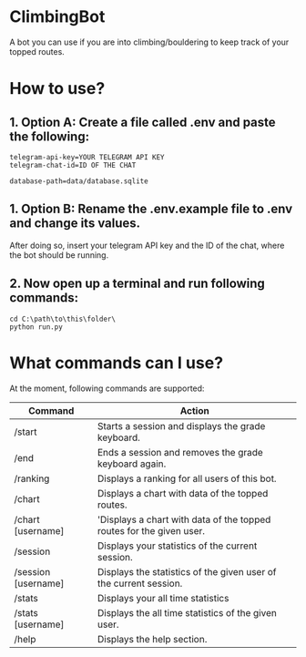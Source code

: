 # ClimbingBot
A bot you can use if you are into climbing/bouldering to keep track of your topped routes.

# How to use?

## 1. Option A: Create a file called .env and paste the following:

```
telegram-api-key=YOUR TELEGRAM API KEY
telegram-chat-id=ID OF THE CHAT

database-path=data/database.sqlite
```

## 1. Option B: Rename the .env.example file to .env and change its values.


After doing so, insert your telegram API key and the ID of the chat, where the bot should be running.

## 2. Now open up a terminal and run following commands:

```
cd C:\path\to\this\folder\
python run.py
```

# What commands can I use?
At the moment, following commands are supported:

| Command | Action |
|---|---|
| /start | Starts a session and displays the grade keyboard. |
| /end | Ends a session and removes the grade keyboard again. |
| /ranking | Displays a ranking for all users of this bot. |
| /chart | Displays a chart with data of the topped routes. |
| /chart [username] | 'Displays a chart with data of the topped routes for the given user. |
| /session | Displays your statistics of the current session. |
| /session [username] | Displays the statistics of the given user of the current session. |
| /stats | Displays your all time statistics |
| /stats [username] | Displays the all time statistics of the given user. |
| /help | Displays the help section. |
